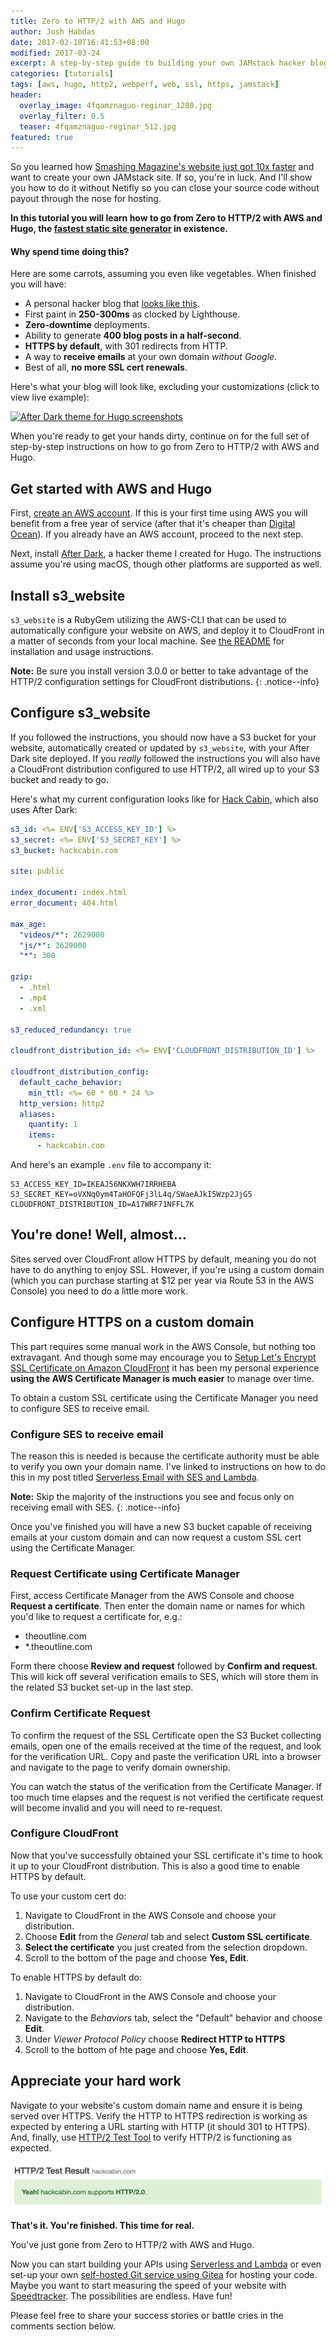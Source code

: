 ```yaml
---
title: Zero to HTTP/2 with AWS and Hugo
author: Josh Habdas
date: 2017-02-10T16:41:53+08:00
modified: 2017-03-24
excerpt: A step-by-step guide to building your own JAMstack hacker blog.
categories: [tutorials]
tags: [aws, hugo, http2, webperf, web, ssl, https, jamstack]
header:
  overlay_image: 4fqamznaguo-reginar_1280.jpg
  overlay_filter: 0.5
  teaser: 4fqamznaguo-reginar_512.jpg
featured: true
---
```


So you learned how <a target="_blank" href="https://www.netlify.com/blog/2017/03/16/smashing-magazine-just-got-10x-faster/" rel="noreferrer nofollow noopener">Smashing Magazine's website just got 10x faster</a> and want to create your own JAMstack site. If so, you're in luck. And I'll show you how to do it without Netifly so you can close your source code without payout through the nose for hosting.

**In this tutorial you will learn how to go from Zero to HTTP/2 with AWS and Hugo, the [fastest static site generator](/choose-hugo-over-jekyll/) in existence.**

<aside class="notice--success">
  <h4>Why spend time doing this?</h4>
  <p>Here are some carrots, assuming you even like vegetables. When finished you will have:</p>
  <ul>
    <li>A personal hacker blog that <a href="https://hackcabin.com">looks like this</a>.</li>
    <li>First paint in <b>250-300ms</b> as clocked by Lighthouse.</li>
    <li><b>Zero-downtime</b> deployments.</li>
    <li>Ability to generate <b>400 blog posts in a half-second</b>.</li>
    <li><b>HTTPS by default</b>, with 301 redirects from HTTP.</li>
    <li>A way to <b>receive emails</b> at your own domain <i>without Google</i>.</li>
    <li>Best of all, <b>no more SSL cert renewals</b>.</li>
  </ul>
</aside>

Here's what your blog will look like, excluding your customizations (click to view live example):

[![After Dark theme for Hugo screenshots](https://raw.githubusercontent.com/comfusion/after-dark/master/images/minimal-mac.png "After Dark running on a MacBook and iPhone")](https://hackcabin.com)

When you're ready to get your hands dirty, continue on for the full set of step-by-step instructions on how to go from Zero to HTTP/2 with AWS and Hugo.

## Get started with AWS and Hugo

First, [create an AWS account](https://portal.aws.amazon.com/gp/aws/developer/registration/). If this is your first time using AWS you will benefit from a free year of service (after that it's cheaper than [Digital Ocean](https://m.do.co/c/9d5c1c681fd0)). If you already have an AWS account, proceed to the next step.

Next, install [After Dark](https://github.com/comfusion/after-dark), a hacker   theme I created for Hugo. The instructions assume you're using macOS, though other platforms are supported as well.

## Install s3_website

`s3_website` is a RubyGem utilizing the AWS-CLI that can be used to automatically configure your website on AWS, and deploy it to CloudFront in a matter of seconds from your local machine. See [the README](https://github.com/laurilehmijoki/s3_website) for installation and usage instructions.

**Note:** Be sure you install version 3.0.0 or better to take advantage of the HTTP/2 configuration settings for CloudFront distributions.
{: .notice--info}

## Configure s3_website

If you followed the instructions, you should now have a S3 bucket for your website, automatically created or updated by `s3_website`, with your After Dark site deployed. If you _really_ followed the instructions you will also have a CloudFront distribution configured to use HTTP/2, all wired up to your S3 bucket and ready to go.

Here's what my current configuration looks like for [Hack Cabin](https://hackcabin.com), which also uses After Dark:

```yaml
s3_id: <%= ENV['S3_ACCESS_KEY_ID'] %>
s3_secret: <%= ENV['S3_SECRET_KEY'] %>
s3_bucket: hackcabin.com

site: public

index_document: index.html
error_document: 404.html

max_age:
  "videos/*": 2629000
  "js/*": 2629000
  "*": 300

gzip:
  - .html
  - .mp4
  - .xml

s3_reduced_redundancy: true

cloudfront_distribution_id: <%= ENV['CLOUDFRONT_DISTRIBUTION_ID'] %>

cloudfront_distribution_config:
  default_cache_behavior:
    min_ttl: <%= 60 * 60 * 24 %>
  http_version: http2
  aliases:
    quantity: 1
    items:
      - hackcabin.com

```

And here's an example `.env` file to accompany it:

```shell
S3_ACCESS_KEY_ID=IKEAJ56NKXWH7IRRHEBA
S3_SECRET_KEY=oVXNqOym4TaHOFQFj3lL4q/SWaeAJkI5Wzp2JjG5
CLOUDFRONT_DISTRIBUTION_ID=A17WRF71NFFL7K
```

## You're done! Well, almost...

Sites served over CloudFront allow HTTPS by default, meaning you do not have to do anything to enjoy SSL. However, if you're using a custom domain (which you can purchase starting at $12 per year via Route 53 in the AWS Console) you need to do a little more work.

## Configure HTTPS on a custom domain

This part requires some manual work in the AWS Console, but nothing too extravagant. And though some may encourage you to [Setup Let's Encrypt SSL Certificate on Amazon CloudFront](https://medium.com/@richardkall/setup-lets-encrypt-ssl-certificate-on-amazon-cloudfront-b217669987b2) it has been my personal experience **using the AWS Certificate Manager is much easier** to manage over time.

To obtain a custom SSL certificate using the Certificate Manager you need to configure SES to receive email.

### Configure SES to receive email

The reason this is needed is because the certificate authority must be able to verify you own your domain name. I've linked to instructions on how to do this in my post titled [Serverless Email with SES and Lambda](https://habd.as/serverless-email-forwards-ses-lambda-crash-course/#configure-ses-to-send-and-receive-email).

**Note:** Skip the majority of the instructions you see and focus only on receiving email with SES.
{: .notice--info}

Once you've finished you will have a new S3 bucket capable of receiving emails at your custom domain and can now request a custom SSL cert using the Certificate Manager.

### Request Certificate using Certificate Manager

First, access Certificate Manager from the AWS Console and choose **Request a certificate**. Then enter the domain name or names for which you'd like to request a certificate for, e.g.:

- theoutline.com
- \*.theoutline.com

Form there choose **Review and request** followed by **Confirm and request**. This will kick off several verification emails to SES, which will store them in the related S3 bucket set-up in the last step.

### Confirm Certificate Request

To confirm the request of the SSL Certificate open the S3 Bucket collecting emails, open one of the emails received at the time of the request, and look for the verification URL. Copy and paste the verification URL into a browser and navigate to the page to verify domain ownership.

You can watch the status of the verification from the Certificate Manager. If too much time elapses and the request is not verified the certificate request will become invalid and you will need to re-request.

### Configure CloudFront

Now that you've successfully obtained your SSL certificate it's time to hook it up to your CloudFront distribution. This is also a good time to enable HTTPS by default.

To use your custom cert do:

1. Navigate to CloudFront in the AWS Console and choose your distribution.
1. Choose **Edit** from the _General_ tab and select **Custom SSL certificate**.
1. **Select the certificate** you just created from the selection dropdown.
1. Scroll to the bottom of the page and choose **Yes, Edit**.

To enable HTTPS by default do:

1. Navigate to CloudFront in the AWS Console and choose your distribution.
1. Navigate to the _Behaviors_ tab, select the "Default" behavior and choose **Edit**.
1. Under _Viewer Protocol Policy_ choose **Redirect HTTP to HTTPS**
1. Scroll to the bottom of hte page and choose **Yes, Edit**.

## Appreciate your hard work

Navigate to your website's custom domain name and ensure it is being served over HTTPS. Verify the HTTP to HTTPS redirection is working as expected by entering a URL starting with HTTP (it should 301 to HTTPS). And, finally, use [HTTP/2 Test Tool](https://tools.keycdn.com/http2-test) to verify HTTP/2 is functioning as expected.

![HTTP/2 Test Proof](/images/hackcabin-http2-test.png)

**That's it. You're finished. This time for real.**

You've just gone from Zero to HTTP/2 with AWS and Hugo.

Now you can start building your APIs using [Serverless and Lambda](/serverless-email-forwards-ses-lambda-crash-course/) or even set-up your own [self-hosted Git service using Gitea](https://gitea.io/) for hosting your code. Maybe you want to start measuring the speed of your website with [Speedtracker](https://speedtracker.org). The possibilities are endless. Have fun!

Please feel free to share your success stories or battle cries in the comments section below.
